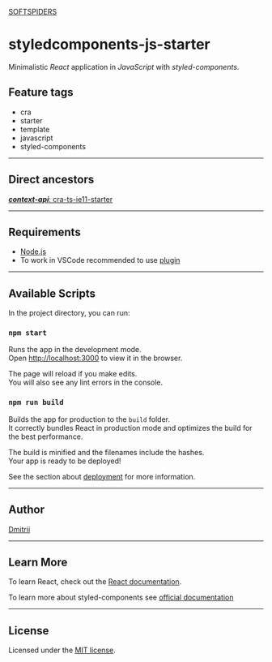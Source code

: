 [SOFTSPIDERS](https://github.com/softspiders/softspiders)

# styledcomponents-js-starter

Minimalistic _React_ application in _JavaScript_ with _styled-components_.

## Feature tags

- cra
- starter
- template
- javascript
- styled-components

---

## Direct ancestors

[**_context-api_**: cra-ts-ie11-starter](https://github.com/softspiders/cra-ts-ie11-starter)

---

## Requirements

- [Node.js](https://nodejs.org/en/download/package-manager/)
- To work in VSCode recommended to use [plugin](https://github.com/styled-components/vscode-styled-components)

---

## Available Scripts

In the project directory, you can run:

### `npm start`

Runs the app in the development mode.<br />
Open [http://localhost:3000](http://localhost:3000) to view it in the browser.

The page will reload if you make edits.<br />
You will also see any lint errors in the console.

### `npm run build`

Builds the app for production to the `build` folder.<br />
It correctly bundles React in production mode and optimizes the build for the best performance.

The build is minified and the filenames include the hashes.<br />
Your app is ready to be deployed!

See the section about [deployment](https://facebook.github.io/create-react-app/docs/deployment) for more information.

---

## Author

[Dmitrii](https://github.com/dmitrii92)

---

## Learn More

To learn React, check out the [React documentation](https://reactjs.org/).

To learn more about styled-components see [official documentation](https://styled-components.com/docs)

---

## License

Licensed under the [MIT license](./LICENSE).
